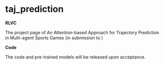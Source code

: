 # taj_prediction

**RLVC**

The project page of An Attention-based Approach for Trajectory Prediction in Multi-agent Sports Games (in submission to )

**Code**

The code and pre-trained models will be released upon acceptance.
